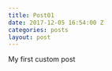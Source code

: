 ```yaml
---
title: Post01
date: 2017-12-05 16:54:00 Z
categories: posts
layout: post
---
```


My first custom post